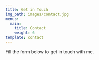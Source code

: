 ```yaml
---
title: Get in Touch
img_path: images/contact.jpg
menus:
  main:
    title: Contact
    weight: 6
template: contact
---
```


Fill the form below to get in touch with me.

